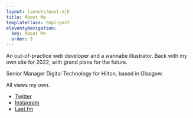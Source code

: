 ```yaml
---
layout: layouts/post.njk
title: About Me
templateClass: tmpl-post
eleventyNavigation:
  key: About Me
  order: 3
---
```


An out-of-practice web developer and a wannabe illustrator. Back with my own site for 2022, with grand plans for the future.

Senior Manager Digital Technology for Hilton, based in Glasgow.

All views my own.

- [Twitter](https://www.twitter.com/rnnbrwn)
- [Instagram](https://www.instagram.com/rnnbrwn)
- [Last.fm](https://www.last.fm/user/rnnbrwn)
